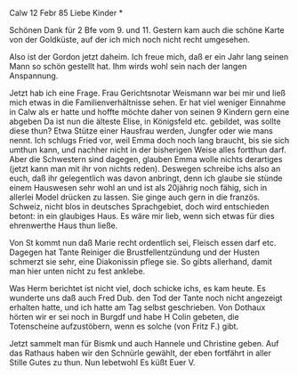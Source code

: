  Calw 12 Febr 85
Liebe Kinder <Marie>*

Schönen Dank für 2 Bfe vom 9. und 11. Gestern kam auch die schöne Karte von der Goldküste, auf der ich mich noch nicht recht umgesehen.

Also ist der Gordon jetzt daheim. Ich freue mich, daß er ein Jahr lang seinen Mann so schön gestellt hat. Ihm wirds wohl sein nach der langen Anspannung.

Jetzt hab ich eine Frage. Frau Gerichtsnotar Weismann war bei mir und ließ mich etwas in die Familienverhältnisse sehen. Er hat viel weniger Einnahme in Calw als er hatte und hoffte möchte daher von seinen 9 Kindern gern eine abgeben Da ist nun die älteste Elise, in Königsfeld etc. gebildet, was sollte diese thun? Etwa Stütze einer Hausfrau werden, Jungfer oder wie mans nennt. Ich schlugs Fried vor, weil Emma doch noch lang braucht, bis sie sich umthun kann, und nachher nicht in der bisherigen Weise alles fortthun darf. Aber die Schwestern sind dagegen, glauben Emma wolle nichts derartiges (jetzt kann man mit ihr von nichts reden). Deswegen schreibe ichs also an euch, daß ihr gelegentlich was davon anbringt, denn ich glaube sie stünde einem Hauswesen sehr wohl an und ist als 20jährig noch fähig, sich in allerlei Model drücken zu lassen. Sie ginge auch gern in die französ. Schweiz, nicht blos in deutsches Sprachgebiet, doch wird entschieden betont: in ein glaubiges Haus. Es wäre mir lieb, wenn sich etwas für dies ehrenwerthe Haus thun ließe.

Von St kommt nun daß Marie recht ordentlich sei, Fleisch essen darf etc. Dagegen hat Tante Reiniger die Brustfellentzündung und der Husten schmerzt sie sehr, eine Diakonissin pflege sie. So gibts allerhand, damit man hier unten nicht zu fest anklebe.

Was Herm berichtet ist nicht viel, doch schicke ichs, es kam heute. Es wunderte uns daß auch Fred Dub. den Tod der Tante noch nicht angezeigt erhalten hatte, und ich hatte am Tag selbst geschrieben. Von Dothaux hörten wir er sei noch in Burgdf und habe H Colin gebeten, die Totenscheine aufzustöbern, wenn es solche (von Fritz F.) gibt.

Jetzt sammelt man für Bismk und auch Hannele und Christine geben. Auf das Rathaus haben wir den Schnürle gewählt, der eben fortfährt in aller Stille Gutes zu thun. Nun lebetwohl
 Es küßt Euer V.
